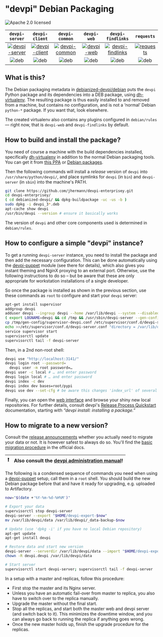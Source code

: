 # "devpi" Debian Packaging

![Apache 2.0 licensed](http://img.shields.io/badge/license-Apache_2.0-red.svg)

| `devpi-server` | `devpi-client` | `devpi-common` | `devpi-web` | `devpi-findlinks` | `requests` |
|:---:|:---:|:---:|:---:|:---:|:---:|
| [![devpi-server](http://img.shields.io/pypi/v/devpi-server.svg)](https://pypi.python.org/pypi/devpi-server/) | [![devpi-client](http://img.shields.io/pypi/v/devpi-client.svg)](https://pypi.python.org/pypi/devpi-client/) | [![devpi-common](http://img.shields.io/pypi/v/devpi-common.svg)](https://pypi.python.org/pypi/devpi-common/) | [![devpi-web](http://img.shields.io/pypi/v/devpi-web.svg)](https://pypi.python.org/pypi/devpi-web/) | [![devpi-findlinks](http://img.shields.io/pypi/v/devpi-findlinks.svg)](https://pypi.python.org/pypi/devpi-findlinks/) | [![requests](http://img.shields.io/pypi/v/requests.svg)](https://pypi.python.org/pypi/requests/) |
| ![deb](http://img.shields.io/badge/deb-v4.0.0-d80854.svg) | ![deb](http://img.shields.io/badge/deb-v2.6.3-d80854.svg) | ![deb](http://img.shields.io/badge/deb-v3.0.0-d80854.svg) | ![deb](http://img.shields.io/badge/deb-v3.1.0-d80854.svg) | ![deb](http://img.shields.io/badge/deb-v1.0.1-d80854.svg) | ![deb](http://img.shields.io/badge/deb-v2.10.0-d80854.svg) |


## What is this?

The Debian packaging metadata in
[debianized-devpi/debian](https://github.com/jhermann/devpi-enterprisey/tree/master/debianized-devpi/debian)
puts the `devpi` Python package and its dependencies into a DEB package,
using [dh-virtualenv](https://github.com/spotify/dh-virtualenv).
The resulting package is thus easily installed to and removed from a machine, but contains no configuration,
and is not a ‘normal’ Debian `python-*` package. If you want that, look elsewhere.

The created virtualenv also contains any plugins configured in `debian/rules`
— right now, that is `devpi-web` and `devpi-findlinks` by default.


## How to build and install the package?

You need of course a machine with the build dependencies installed, specifically
[dh-virtualenv](https://github.com/spotify/dh-virtualenv) in addition to the normal Debian packaging tools.
You can get it from [this PPA](https://launchpad.net/~dh-virtualenv/+archive/ubuntu/stable)
or [Debian packages](https://packages.debian.org/source/sid/dh-virtualenv).

Then the following commands will install a *release* version of `devpi` into `/usr/share/python/devpi/`, and place symlinks
for `devpi` (in `bin`) and `devpi-server` (in `sbin`) into the machine's PATH.

```sh
git clone https://github.com/jhermann/devpi-enterprisey.git
cd devpi-enterprisey/
( cd debianized-devpi/ && dpkg-buildpackage -uc -us -b )
sudo dpkg -i devpi_3*.deb
apt-cache show devpi
/usr/bin/devpi --version # ensure it basically works
```

The version of `devpi` and other core components used is determined in `debian/rules`.


## How to configure a simple "devpi" instance?

To get a running `devpi-server` instance, you need to install the package and then add the necessary configuration.
This can be done automatically using the [devpi-puppet](https://github.com/jhermann/devpi-puppet) module (see there for details), which also gives you instant theming and NginX proxying to an external port.
Otherwise, use the following instructions to do so
– but be aware that these are only appropriate for workstation installations of a single developer.

So once the package is installed as shown in the previous section,
use these commands as `root` to configure and start your `devpi` server:

```sh
apt-get install supervisor
addgroup devpi
adduser devpi --ingroup devpi --home /var/lib/devpi --system --disabled-password
( export LOGNAME=devpi && cd /tmp && /usr/sbin/devpi-server --gen-config )
cp /tmp/gen-config/supervisor-devpi.conf /etc/supervisor/conf.d/devpi-server.conf
echo >>/etc/supervisor/conf.d/devpi-server.conf "directory = /var/lib/devpi"
service supervisor start
supervisorctl update
supervisorctl tail -f devpi-server
```

Then, in a 2nd non-root shell:

```sh
devpi use "http://localhost:3141/"
devpi login root --password=
  devpi user -m root password=…
devpi user -c local # … and enter password
devpi login local # … and enter password
devpi index -c dev
devpi index dev bases=root/pypi
devpi use dev --set-cfg # be aware this changes 'index_url' of several configs in your $HOME
```

Finally, you can open the [web interface](http://localhost:3141/) and browse your shiny new local repositories.
For further details, consult devpi's
[Release Process Quickstart](http://doc.devpi.net/latest/quickstart-releaseprocess.html)
documentation, starting with *“devpi install: installing a package.”*


## How to migrate to a new version?

Consult the [release announcements](https://groups.google.com/forum/#!searchin/devpi-dev/releases|sort:date)
whether you actually need to migrate your data or not.
It is however safest to always do so.
You'll find the
[basic migration procedure](http://doc.devpi.net/latest/quickstart-server.html#versioning-exporting-and-importing-server-state)
in the official docs.

:exclamation: | Also consult the [devpi administration manual](http://doc.devpi.net/3.0/adminman/)!
----: | :----

The following is a condensed sequence of commands
you need when using a [devpi-puppet](https://github.com/jhermann/devpi-puppet) setup,
call them in a `root` shell. You should build the new Debian package before that and
have it ready for upgrading, e.g. uploaded to Artifactory.

```sh
now="$(date +'%Y-%m-%d-%H%M')"

# Export your data
supervisorctl stop devpi-server
devpi-server --export "$HOME/devpi-export-$now"
mv /var/lib/devpi/data /var/lib/devpi/_data-backup-$now

# Update (use 'dpkg -i' if you have no local Debian repository)
apt-get update
apt-get install devpi

# Restore data and start new version
devpi-server --serverdir /var/lib/devpi/data --import "$HOME/devpi-export-$now"
chown -R devpi.devpi /var/lib/devpi/data

# Start server
supervisorctl start devpi-server; supervisorctl tail -f devpi-server
```

In a setup with a master and replicas, follow this procedure:

* First stop the master and its Nginx server.
* Unless you have an automatic fail-over from master to replica, you also have to switch over to the replica manually.
* Upgrade the master without the final start.
* Stop all the replicas, and start both the master web and devpi server (and switch back to it). This minimizes the downtime window, and you can always go back to running the replica if anything goes wrong.
* Once the new master holds up, finish the upgrade procedure for the replicas.
